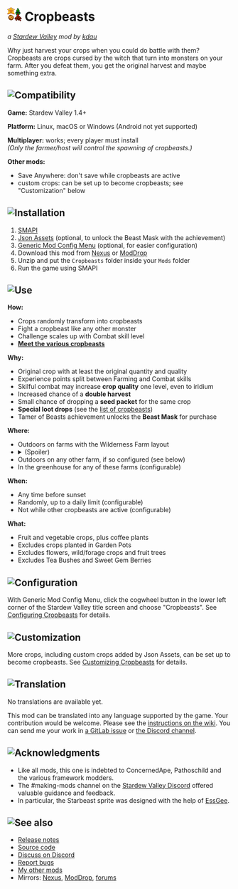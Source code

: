 # ![[icon]](promo/icon.png) Cropbeasts

*a [Stardew Valley](http://stardewvalley.net/) mod by [kdau](https://kdau.gitlab.io)*

Why just harvest your crops when you could do battle with them? Cropbeasts are crops cursed by the witch that turn into monsters on your farm. After you defeat them, you get the original harvest and maybe something extra.

## ![Compatibility](https://kdau.gitlab.io/headers/compatibility.png)

**Game:** Stardew Valley 1.4+

**Platform:** Linux, macOS or Windows (Android not yet supported)

**Multiplayer:** works; every player must install\
*(Only the farmer/host will control the spawning of cropbeasts.)*

**Other mods:**

* Save Anywhere: don't save while cropbeasts are active
* custom crops: can be set up to become cropbeasts; see "Customization" below

## ![Installation](https://kdau.gitlab.io/headers/installation.png)

1. [SMAPI](https://smapi.io/)
1. [Json Assets](https://www.nexusmods.com/stardewvalley/mods/1720) (optional, to unlock the Beast Mask with the achievement)
1. [Generic Mod Config Menu](https://www.nexusmods.com/stardewvalley/mods/5098) (optional, for easier configuration)
1. Download this mod from [Nexus](https://www.nexusmods.com/stardewvalley/mods/6030?tab=files) or [ModDrop](https://www.moddrop.com/stardew-valley/mods/784523-cropbeasts)
1. Unzip and put the `Cropbeasts` folder inside your `Mods` folder
1. Run the game using SMAPI

## ![Use](https://kdau.gitlab.io/headers/use.png)

**How:**

* Crops randomly transform into cropbeasts
* Fight a cropbeast like any other monster
* Challenge scales up with Combat skill level
* [**Meet the various cropbeasts**](doc/BEASTS.md)

**Why:**

* Original crop with at least the original quantity and quality
* Experience points split between Farming and Combat skills
* Skilful combat may increase **crop quality** one level, even to iridium
* Increased chance of a **double harvest**
* Small chance of dropping a **seed packet** for the same crop
* **Special loot drops** (see the [list of cropbeasts](doc/BEASTS.md))
* Tamer of Beasts achievement unlocks the **Beast Mask** for purchase

**Where:**

* Outdoors on farms with the Wilderness Farm layout
* <details><summary>(Spoiler)</summary>Outdoors on any farm that has been set to have nighttime monsters at the Dark Shrine of Night Terrors</details>
* Outdoors on any other farm, if so configured (see below)
* In the greenhouse for any of these farms (configurable)

**When:**

* Any time before sunset
* Randomly, up to a daily limit (configurable)
* Not while other cropbeasts are active (configurable)

**What:**

* Fruit and vegetable crops, plus coffee plants
* Excludes crops planted in Garden Pots
* Excludes flowers, wild/forage crops and fruit trees
* Excludes Tea Bushes and Sweet Gem Berries

## ![Configuration](https://kdau.gitlab.io/headers/configuration.png)

With Generic Mod Config Menu, click the cogwheel button in the lower left corner of the Stardew Valley title screen and choose "Cropbeasts". See [Configuring Cropbeasts](doc/CONFIGURING.md) for details.

## ![Customization](https://kdau.gitlab.io/headers/customization.png)

More crops, including custom crops added by Json Assets, can be set up to become cropbeasts. See [Customizing Cropbeasts](doc/CUSTOMIZING.md) for details.

## ![Translation](https://kdau.gitlab.io/headers/translation.png)

No translations are available yet.

This mod can be translated into any language supported by the game. Your contribution would be welcome. Please see the [instructions on the wiki](https://stardewvalleywiki.com/Modding:Translations). You can send me your work in [a GitLab issue](https://gitlab.com/kdau/cropbeasts/-/issues) or [the Discord channel](https://discord.gg/SjjMuyR).

## ![Acknowledgments](https://kdau.gitlab.io/headers/acknowledgments.png)

* Like all mods, this one is indebted to ConcernedApe, Pathoschild and the various framework modders.
* The #making-mods channel on the [Stardew Valley Discord](https://discordapp.com/invite/StardewValley) offered valuable guidance and feedback.
* In particular, the Starbeast sprite was designed with the help of [EssGee](https://www.nexusmods.com/stardewvalley/users/83595503).

## ![See also](https://kdau.gitlab.io/headers/see-also.png)

* [Release notes](doc/RELEASE-NOTES.md)
* [Source code](https://gitlab.com/kdau/cropbeasts)
* [Discuss on Discord](https://discord.gg/SjjMuyR)
* [Report bugs](https://gitlab.com/kdau/cropbeasts/-/issues)
* [My other mods](https://kdau.gitlab.io)
* Mirrors:
	[Nexus](https://www.nexusmods.com/stardewvalley/mods/6030),
	[ModDrop](https://www.moddrop.com/stardew-valley/mods/784523-cropbeasts),
	[forums](https://forums.stardewvalley.net/index.php?resources/cropbeasts.57/)
